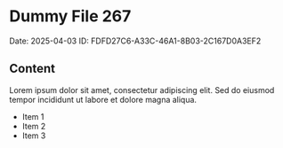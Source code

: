 # Dummy File 267

Date: 2025-04-03
ID: FDFD27C6-A33C-46A1-8B03-2C167D0A3EF2

## Content

Lorem ipsum dolor sit amet, consectetur adipiscing elit.
Sed do eiusmod tempor incididunt ut labore et dolore magna aliqua.

* Item 1
* Item 2
* Item 3
